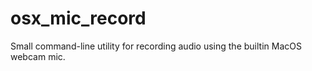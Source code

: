 # osx_mic_record
Small command-line utility for recording audio using the builtin MacOS webcam mic.
